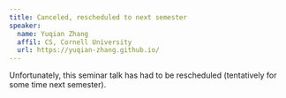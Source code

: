 ```yaml
---
title: Canceled, rescheduled to next semester 
speaker:
  name: Yuqian Zhang
  affil: CS, Cornell University
  url: https://yuqian-zhang.github.io/
---
```


Unfortunately, this seminar talk has had to be rescheduled (tentatively for some time next semester).